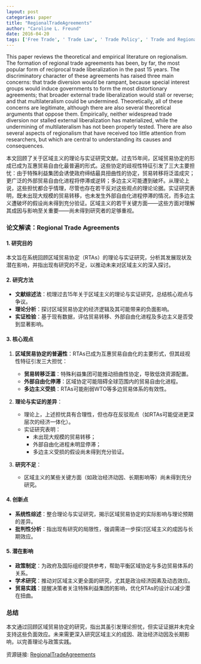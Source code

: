 ```yaml
---
layout: post
categories: paper
title: "RegionalTradeAgreements"
author: "Caroline L. Freund"
date: 2016-04-20
tags: ['Free Trade', ' Trade Law', ' Trade Policy', ' Trade and Regional Integration', ' Economic Theory & Research']
---
```


This paper reviews the theoretical and empirical literature on regionalism. The formation of regional trade agreements has been, by far, the most popular form of reciprocal trade liberalization in the past 15 years. The discriminatory character of these agreements has raised three main concerns: that trade diversion would be rampant, because special interest groups would induce governments to form the most distortionary agreements; that broader external trade liberalization would stall or reverse; and that multilateralism could be undermined. Theoretically, all of these concerns are legitimate, although there are also several theoretical arguments that oppose them. Empirically, neither widespread trade diversion nor stalled external liberalization has materialized, while the undermining of multilateralism has not been properly tested. There are also several aspects of regionalism that have received too little attention from researchers, but which are central to understanding its causes and consequences.

本文回顾了关于区域主义的理论与实证研究文献。过去15年间，区域贸易协定的形成已成为互惠贸易自由化最普遍的形式。这些协定的歧视性特征引发了三大主要担忧：由于特殊利益集团会诱使政府缔结最具扭曲性的协定，贸易转移将泛滥成灾；更广泛的外部贸易自由化进程将停滞或逆转；多边主义可能遭到破坏。从理论上说，这些担忧都合乎情理，尽管也存在若干反对这些观点的理论论据。实证研究表明，既未出现大规模的贸易转移，也未发生外部自由化进程停滞的情况，而多边主义遭破坏的假设尚未得到充分验证。区域主义的若干关键方面——这些方面对理解其成因与影响至关重要——尚未得到研究者的足够重视。

### **论文解读：Regional Trade Agreements**  

#### **1. 研究目的**  
本文旨在系统回顾区域贸易协定（RTAs）的理论与实证研究，分析其发展现状及潜在影响，并指出现有研究的不足，以推动未来对区域主义的深入探讨。  

#### **2. 研究方法**  
- **文献综述法**：梳理过去15年关于区域主义的理论与实证研究，总结核心观点与争议。  
- **理论分析**：探讨区域贸易协定的经济逻辑及其可能带来的负面影响。  
- **实证检验**：基于现有数据，评估贸易转移、外部自由化进程及多边主义是否受到显著影响。  

#### **3. 核心观点**  
1. **区域贸易协定的普遍性**：RTAs已成为互惠贸易自由化的主要形式，但其歧视性特征引发三大担忧：  
   - **贸易转移泛滥**：特殊利益集团可能推动扭曲性协定，导致低效资源配置。  
   - **外部自由化停滞**：区域协定可能阻碍全球范围内的贸易自由化进程。  
   - **多边主义受损**：RTAs可能削弱WTO等多边贸易体系的有效性。  

2. **理论与实证的差异**：  
   - 理论上，上述担忧具有合理性，但也存在反驳观点（如RTAs可能促进更深层次的经济一体化）。  
   - 实证研究表明：  
     - 未出现大规模的贸易转移；  
     - 外部自由化进程未明显停滞；  
     - 多边主义受损的假设尚未得到充分验证。  

3. **研究不足**：  
   - 区域主义的某些关键方面（如政治经济动因、长期影响等）尚未得到充分研究。  

#### **4. 创新点**  
- **系统性综述**：整合理论与实证研究，揭示区域贸易协定的实际影响与理论预期的差异。  
- **批判性分析**：指出现有研究的局限性，强调需进一步探讨区域主义的成因与长期效应。  

#### **5. 潜在影响**  
- **政策制定**：为政府及国际组织提供参考，帮助平衡区域协定与多边贸易体系的关系。  
- **学术研究**：推动对区域主义更全面的研究，尤其是政治经济因素及动态效应。  
- **贸易实践**：提醒决策者关注特殊利益集团的影响，优化RTAs的设计以减少潜在扭曲。  

### **总结**  
本文通过回顾区域贸易协定的研究，指出其虽引发理论担忧，但实证证据并未完全支持这些负面效应。未来需更深入研究区域主义的成因、政治经济动因及长期影响，以完善理论与政策实践。

资源链接: [RegionalTradeAgreements](https://papers.ssrn.com/sol3/papers.cfm?abstract_id=1612091)
